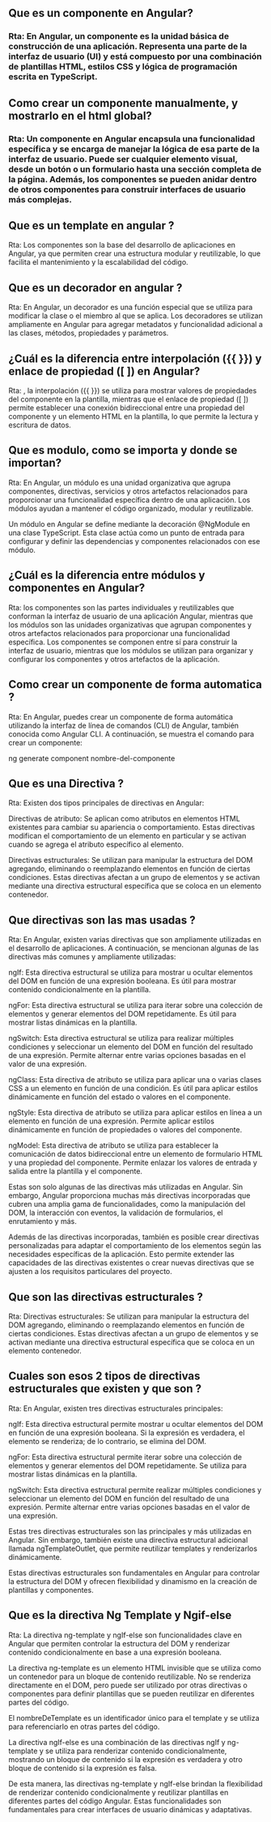 ## Que es un componente en Angular?
### Rta: En Angular, un componente es la unidad básica de construcción de una aplicación. Representa una parte de la interfaz de usuario (UI) y está compuesto por una combinación de plantillas HTML, estilos CSS y lógica de programación escrita en TypeScript.

## Como crear un componente manualmente, y mostrarlo en el html global?
### Rta: Un componente en Angular encapsula una funcionalidad específica y se encarga de manejar la lógica de esa parte de la interfaz de usuario. Puede ser cualquier elemento visual, desde un botón o un formulario hasta una sección completa de la página. Además, los componentes se pueden anidar dentro de otros componentes para construir interfaces de usuario más complejas.

## Que es un template en angular ? 
Rta: Los componentes son la base del desarrollo de aplicaciones en Angular, ya que permiten crear una estructura modular y reutilizable, lo que facilita el mantenimiento y la escalabilidad del código.

## Que es un decorador en angular ?
Rta: En Angular, un decorador es una función especial que se utiliza para modificar la clase o el miembro al que se aplica. Los decoradores se utilizan ampliamente en Angular para agregar metadatos y funcionalidad adicional a las clases, métodos, propiedades y parámetros.

## ¿Cuál es la diferencia entre interpolación ({{ }}) y enlace de propiedad ([ ]) en Angular?
Rta: , la interpolación ({{ }}) se utiliza para mostrar valores de propiedades del componente en la plantilla, mientras que el enlace de propiedad ([ ]) permite establecer una conexión bidireccional entre una propiedad del componente y un elemento HTML en la plantilla, lo que permite la lectura y escritura de datos.

## Que es modulo, como se importa y donde se importan?
Rta: 
En Angular, un módulo es una unidad organizativa que agrupa componentes, directivas, servicios y otros artefactos relacionados para proporcionar una funcionalidad específica dentro de una aplicación. Los módulos ayudan a mantener el código organizado, modular y reutilizable.

Un módulo en Angular se define mediante la decoración @NgModule en una clase TypeScript. Esta clase actúa como un punto de entrada para configurar y definir las dependencias y componentes relacionados con ese módulo.

## ¿Cuál es la diferencia entre módulos y componentes en Angular?
Rta: los componentes son las partes individuales y reutilizables que conforman la interfaz de usuario de una aplicación Angular, mientras que los módulos son las unidades organizativas que agrupan componentes y otros artefactos relacionados para proporcionar una funcionalidad específica. Los componentes se componen entre sí para construir la interfaz de usuario, mientras que los módulos se utilizan para organizar y configurar los componentes y otros artefactos de la aplicación.

## Como crear un componente de forma automatica ?
Rta: En Angular, puedes crear un componente de forma automática utilizando la interfaz de línea de comandos (CLI) de Angular, también conocida como Angular CLI. A continuación, se muestra el comando para crear un componente:

ng generate component nombre-del-componente

## Que es una Directiva ?
Rta: Existen dos tipos principales de directivas en Angular:

Directivas de atributo: Se aplican como atributos en elementos HTML existentes para cambiar su apariencia o comportamiento. Estas directivas modifican el comportamiento de un elemento en particular y se activan cuando se agrega el atributo específico al elemento.

Directivas estructurales: Se utilizan para manipular la estructura del DOM agregando, eliminando o reemplazando elementos en función de ciertas condiciones. Estas directivas afectan a un grupo de elementos y se activan mediante una directiva estructural específica que se coloca en un elemento contenedor.

## Que directivas son las mas usadas ?
Rta: 
En Angular, existen varias directivas que son ampliamente utilizadas en el desarrollo de aplicaciones. A continuación, se mencionan algunas de las directivas más comunes y ampliamente utilizadas:

ngIf: Esta directiva estructural se utiliza para mostrar u ocultar elementos del DOM en función de una expresión booleana. Es útil para mostrar contenido condicionalmente en la plantilla.

ngFor: Esta directiva estructural se utiliza para iterar sobre una colección de elementos y generar elementos del DOM repetidamente. Es útil para mostrar listas dinámicas en la plantilla.

ngSwitch: Esta directiva estructural se utiliza para realizar múltiples condiciones y seleccionar un elemento del DOM en función del resultado de una expresión. Permite alternar entre varias opciones basadas en el valor de una expresión.

ngClass: Esta directiva de atributo se utiliza para aplicar una o varias clases CSS a un elemento en función de una condición. Es útil para aplicar estilos dinámicamente en función del estado o valores en el componente.

ngStyle: Esta directiva de atributo se utiliza para aplicar estilos en línea a un elemento en función de una expresión. Permite aplicar estilos dinámicamente en función de propiedades o valores del componente.

ngModel: Esta directiva de atributo se utiliza para establecer la comunicación de datos bidireccional entre un elemento de formulario HTML y una propiedad del componente. Permite enlazar los valores de entrada y salida entre la plantilla y el componente.

Estas son solo algunas de las directivas más utilizadas en Angular. Sin embargo, Angular proporciona muchas más directivas incorporadas que cubren una amplia gama de funcionalidades, como la manipulación del DOM, la interacción con eventos, la validación de formularios, el enrutamiento y más.

Además de las directivas incorporadas, también es posible crear directivas personalizadas para adaptar el comportamiento de los elementos según las necesidades específicas de la aplicación. Esto permite extender las capacidades de las directivas existentes o crear nuevas directivas que se ajusten a los requisitos particulares del proyecto.

## Que son las directivas estructurales ?
Rta: Directivas estructurales: Se utilizan para manipular la estructura del DOM agregando, eliminando o reemplazando elementos en función de ciertas condiciones. Estas directivas afectan a un grupo de elementos y se activan mediante una directiva estructural específica que se coloca en un elemento contenedor.

## Cuales son esos 2 tipos de directivas estructurales que existen y que son ?
Rta: En Angular, existen tres directivas estructurales principales:

ngIf: Esta directiva estructural permite mostrar u ocultar elementos del DOM en función de una expresión booleana. Si la expresión es verdadera, el elemento se renderiza; de lo contrario, se elimina del DOM.

ngFor: Esta directiva estructural permite iterar sobre una colección de elementos y generar elementos del DOM repetidamente. Se utiliza para mostrar listas dinámicas en la plantilla.

ngSwitch: Esta directiva estructural permite realizar múltiples condiciones y seleccionar un elemento del DOM en función del resultado de una expresión. Permite alternar entre varias opciones basadas en el valor de una expresión.

Estas tres directivas estructurales son las principales y más utilizadas en Angular. Sin embargo, también existe una directiva estructural adicional llamada ngTemplateOutlet, que permite reutilizar templates y renderizarlos dinámicamente.

Estas directivas estructurales son fundamentales en Angular para controlar la estructura del DOM y ofrecen flexibilidad y dinamismo en la creación de plantillas y componentes.

## Que es la directiva Ng Template y Ngif-else
Rta: La directiva ng-template y ngIf-else son funcionalidades clave en Angular que permiten controlar la estructura del DOM y renderizar contenido condicionalmente en base a una expresión booleana.

La directiva ng-template es un elemento HTML invisible que se utiliza como un contenedor para un bloque de contenido reutilizable. No se renderiza directamente en el DOM, pero puede ser utilizado por otras directivas o componentes para definir plantillas que se pueden reutilizar en diferentes partes del código.

El nombreDeTemplate es un identificador único para el template y se utiliza para referenciarlo en otras partes del código.

La directiva ngIf-else es una combinación de las directivas ngIf y ng-template y se utiliza para renderizar contenido condicionalmente, mostrando un bloque de contenido si la expresión es verdadera y otro bloque de contenido si la expresión es falsa.

De esta manera, las directivas ng-template y ngIf-else brindan la flexibilidad de renderizar contenido condicionalmente y reutilizar plantillas en diferentes partes del código Angular. Estas funcionalidades son fundamentales para crear interfaces de usuario dinámicas y adaptativas.






